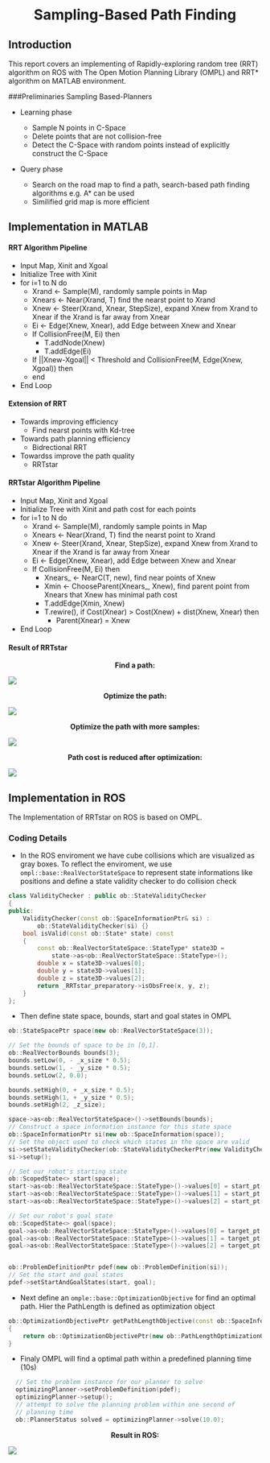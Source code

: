 # <center>Sampling-Based Path Finding</center>
## Introduction
This report covers an implementing of Rapidly-exploring random tree (RRT) algorithm on ROS with The Open Motion Planning Library (OMPL) and RRT* algorithm on MATLAB environment.

###Preliminaries Sampling Based-Planners
* Learning phase 
  * Sample N points in C-Space
  * Delete points that are not collision-free
  * Detect the C-Space with random points instead of explicitly construct the C-Space

* Query phase
  * Search on the road map to find a path, search-based path finding algorithms e.g. A* can be used
  * Similified grid map is more efficient 

## Implementation in MATLAB 

#### RRT Algorithm Pipeline
+ Input Map, Xinit and Xgoal
+ Initialize Tree with Xinit
+ for i=1 to N do
  + Xrand <- Sample(M), randomly sample points in Map
  + Xnears <- Near(Xrand, T) find the nearst point to Xrand
  + Xnew <- Steer(Xrand, Xnear, StepSize), expand Xnew from Xrand to Xnear if the Xrand is far away from Xnear
  + Ei <- Edge(Xnew, Xnear), add Edge between Xnew and Xnear
  + If CollisionFree(M, Ei) then 
    + T.addNode(Xnew)
    + T.addEdge(Ei)
  + If ||Xnew-Xgoal|| < Threshold and CollisionFree(M, Edge(Xnew, Xgoal)) then 
  + end
+ End Loop

#### Extension of RRT
* Towards improving efficiency 
  * Find nearst points with Kd-tree
* Towards path planning efficiency
  * Bidrectional RRT
* Towardss improve the path quality
  * RRTstar

#### RRTstar Algorithm Pipeline
+ Input Map, Xinit and Xgoal
+ Initialize Tree with Xinit and path cost for each points
+ for i=1 to N do
  + Xrand <- Sample(M), randomly sample points in Map
  + Xnears <- Near(Xrand, T) find the nearst point to Xrand
  + Xnew <- Steer(Xrand, Xnear, StepSize), expand Xnew from Xrand to Xnear if the Xrand is far away from Xnear
  + Ei <- Edge(Xnew, Xnear), add Edge between Xnew and Xnear
  + If CollisionFree(M, Ei) then 
    + Xnears_ <- NearC(T, new), find near points of Xnew
    + Xmin <- ChooseParent(Xnears_, Xnew), find parent point from Xnears that Xnew has minimal path cost
    + T.addEdge(Xmin, Xnew)
    + T.rewire(), if Cost(Xnear) > Cost(Xnew) + dist(Xnew, Xnear) then
      + Parent(Xnear) = Xnew
+ End Loop

#### Result of RRTstar 

<p align="center">
  <b>Find a path:</b><br>
</p>

![](img/rrt_star1.PNG)
<p align="center">
  <b>Optimize the path:</b><br>
</p>

![](img/rrt_star2.PNG)
<p align="center">
  <b>Optimize the path with more samples:</b><br>
</p>

![](img/rrt_star3.PNG)
<p align="center">
  <b>Path cost is reduced after optimization:</b><br>
</p>

![](img/rrtstar_cost.PNG)

## Implementation in ROS
The Implementation of RRTstar on ROS is based on OMPL.

### Coding Details
* In the ROS enviroment we have cube collisions which are visualized as gray boxes. To reflect the enviroment, we use <code>ompl::base::RealVectorStateSpace</code> to represent state informations like positions and define a state validity checker to do collision check
```c++
class ValidityChecker : public ob::StateValidityChecker
{
public:
    ValidityChecker(const ob::SpaceInformationPtr& si) :
        ob::StateValidityChecker(si) {}
    bool isValid(const ob::State* state) const
    {  
        const ob::RealVectorStateSpace::StateType* state3D =
            state->as<ob::RealVectorStateSpace::StateType>(); 
        double x = state3D->values[0];
        double y = state3D->values[1];
        double z = state3D->values[2];
        return _RRTstar_preparatory->isObsFree(x, y, z);
    }
};
```
* Then define state space, bounds, start and goal states in OMPL

```c++
ob::StateSpacePtr space(new ob::RealVectorStateSpace(3));

// Set the bounds of space to be in [0,1].
ob::RealVectorBounds bounds(3);
bounds.setLow(0, - _x_size * 0.5);
bounds.setLow(1, - _y_size * 0.5);
bounds.setLow(2, 0.0);

bounds.setHigh(0, + _x_size * 0.5);
bounds.setHigh(1, + _y_size * 0.5);
bounds.setHigh(2, _z_size);

space->as<ob::RealVectorStateSpace>()->setBounds(bounds);
// Construct a space information instance for this state space
ob::SpaceInformationPtr si(new ob::SpaceInformation(space));
// Set the object used to check which states in the space are valid
si->setStateValidityChecker(ob::StateValidityCheckerPtr(new ValidityChecker(si)));
si->setup();

// Set our robot's starting state
ob::ScopedState<> start(space);
start->as<ob::RealVectorStateSpace::StateType>()->values[0] = start_pt(0);
start->as<ob::RealVectorStateSpace::StateType>()->values[1] = start_pt(1);
start->as<ob::RealVectorStateSpace::StateType>()->values[2] = start_pt(2);

// Set our robot's goal state
ob::ScopedState<> goal(space);
goal->as<ob::RealVectorStateSpace::StateType>()->values[0] = target_pt(0);
goal->as<ob::RealVectorStateSpace::StateType>()->values[1] = target_pt(1);
goal->as<ob::RealVectorStateSpace::StateType>()->values[2] = target_pt(2);


ob::ProblemDefinitionPtr pdef(new ob::ProblemDefinition(si));
// Set the start and goal states
pdef->setStartAndGoalStates(start, goal);
```
* Next define an <code>omple::base::OptimizationObjective</code> for find an optimal path. Hier the PathLength is defined as optimization object
```c++
ob::OptimizationObjectivePtr getPathLengthObjective(const ob::SpaceInformationPtr& si)
{
    return ob::OptimizationObjectivePtr(new ob::PathLengthOptimizationObjective(si));
}
```
* Finaly OMPL will find a optimal path within a predefined planning time (10s)
```c++
  // Set the problem instance for our planner to solve
  optimizingPlanner->setProblemDefinition(pdef);
  optimizingPlanner->setup();
  // attempt to solve the planning problem within one second of
  // planning time
  ob::PlannerStatus solved = optimizingPlanner->solve(10.0);
```

<p align="center">
  <b>Result in ROS:</b><br>
</p>

![](img/Resultrrt.png)

